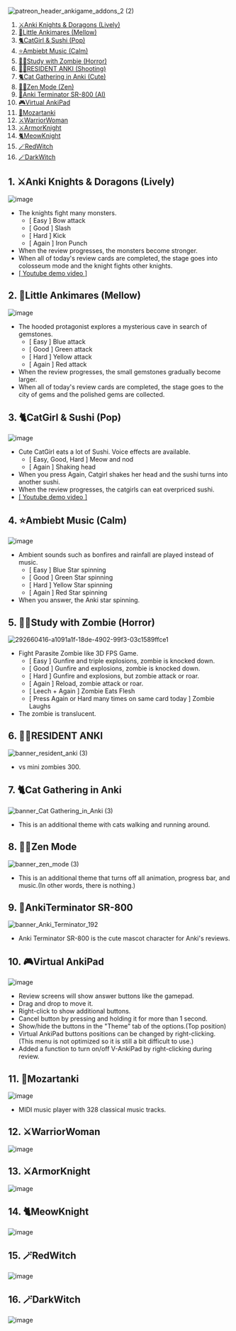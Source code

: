 
![patreon_header_ankigame_addons_2 (2)](https://github.com/shigeyukey/AnkiArcade/assets/124401518/4dcc3e40-158d-4ccf-b1cf-5b97bdad0c4a)


1. [⚔Anki Knights & Doragons (Lively)](#1-anki-knights--doragons-lively)
1. [💎Little Ankimares (Mellow)](#2-little-ankimares-mellow)
1. [🐈CatGirl & Sushi (Pop)](#3-catgirl--sushi-pop)
1. [⭐Ambiebt Music (Calm)](#4-ambiebt-music-calm)
1. [🧟‍♀Study with Zombie (Horror)](#5-study-with-zombie-horror)
1. [🧟‍♀RESIDENT ANKI (Shooting)](#6-resident-anki)
1. [🐈Cat Gathering in Anki (Cute)](#7-cat-gathering-in-anki)
1. [🧘‍♀Zen Mode (Zen)](#8-zen-mode)
1. [🤖Anki Terminator SR-800 (AI)](#9-ankiterminator-sr-800)
1. [🎮Virtual AnkiPad ](#10-virtual-ankipad)
1. [🎵Mozartanki](#11-mozartanki)
1. [⚔WarriorWoman](#12-warriorwoman)
1. [⚔ArmorKnight](#13-armorknight)
1. [🐈MeowKnight](#14-meowknight)
1. [🪄RedWitch](#15-redwitch)
1. [🪄DarkWitch](#16-darkwitch)





## 1. ⚔Anki Knights & Doragons (Lively)

![image](https://github.com/shigeyukey/AnkiArcade/assets/124401518/6c751328-c2e9-4dcc-be4d-568b84c408ef)   
* The knights fight many monsters. 
    * [ Easy ] Bow attack
    * [ Good ] Slash
    * [ Hard ] Kick
    * [ Again ] Iron Punch
* When the review progresses, the monsters become stronger.
* When all of today's review cards are completed, the stage goes into colosseum mode and the knight fights other knights.
* [[ Youtube demo video ]](https://youtu.be/wYUzx3xKqq8)

## 2. 💎Little Ankimares (Mellow)

![image](https://github.com/shigeyukey/AnkiArcade/assets/124401518/0160c014-9722-4879-997c-27a7162e4b1e)
* The hooded protagonist explores a mysterious cave in search of gemstones.
    * [ Easy ] Blue attack
    * [ Good ] Green attack
    * [ Hard ] Yellow attack
    * [ Again ] Red attack
* When the review progresses, the small gemstones gradually become larger.
* When all of today's review cards are completed, the stage goes to the city of gems and the polished gems are collected.

## 3. 🐈CatGirl & Sushi (Pop)

![image](https://github.com/shigeyukey/AnkiArcade/assets/124401518/987ef99e-80d1-4507-bc8b-54339aa7b4cd)
* Cute CatGirl eats a lot of Sushi. Voice effects are available.
    * [ Easy, Good, Hard ] Meow and nod
    * [ Again ]  Shaking head
* When you press Again, Catgirl shakes her head and the sushi turns into another sushi.
* When the review progresses, the catgirls can eat overpriced sushi.
* [ [ Youtube demo video ]](https://youtu.be/oX0IClAFTxA)

## 4. ⭐Ambiebt Music (Calm)

![image](https://github.com/shigeyukey/AnkiArcade/assets/124401518/02710996-a914-45ee-a26b-8f0a412fa56d)
* Ambient sounds such as bonfires and rainfall are played instead of music.
    * [ Easy ] Blue Star spinning
    * [ Good ] Green Star spinning
    * [ Hard ] Yellow Star spinning
    * [ Again ] Red Star spinning 
* When you answer, the Anki star spinning.

## 5. 🧟‍♀Study with Zombie (Horror)

![292660416-a1091a1f-18de-4902-99f3-03c1589ffce1](https://github.com/shigeyukey/AnkiArcade/assets/124401518/370e0523-7052-4616-981f-edb7f7e715bb)

* Fight Parasite Zombie like 3D FPS Game.
    * [ Easy ] Gunfire and triple explosions, zombie is knocked down.
    * [ Good ] Gunfire and explosions, zombie is knocked down.
    * [ Hard ] Gunfire and explosions, but zombie attack or roar.
    * [ Again ] Reload, zombie attack or roar.
    * [ Leech + Again ] Zombie Eats Flesh
    * [ Press Again or Hard many times on same card today ] Zombie Laughs
* The zombie is translucent.

## 6. 🧟‍♀RESIDENT ANKI 

![banner_resident_anki (3)](https://github.com/shigeyukey/AnkiArcade/assets/124401518/0e135d45-286f-4342-a46a-de519293b021)  

* vs mini zombies 300.  

## 7. 🐈️Cat Gathering in Anki


![banner_Cat Gathering_in_Anki (3)](https://github.com/shigeyukey/AnkiArcade/assets/124401518/3fd8d71b-dd1b-4f7b-9e7c-799b0205580f)<br>
* This is an additional theme with cats walking and running around.

## 8. 🧘‍♀️Zen Mode

![banner_zen_mode (3)](https://github.com/shigeyukey/AnkiArcade/assets/124401518/180f5ad7-f27e-40c9-87bc-4d9161ce5323)<br>

* This is an additional theme that turns off all animation, progress bar, and music.(In other words, there is nothing.)

## 9. 🤖AnkiTerminator SR-800


![banner_Anki_Terminator_192](https://github.com/shigeyukey/AnkiArcade/assets/124401518/fc591dab-b098-4009-bf1c-64529902f603)

* Anki Terminator SR-800 is the cute mascot character for Anki's reviews. 


## 10. 🎮Virtual AnkiPad 

![image](https://github.com/shigeyukey/AnkiArcade/assets/124401518/727bd55e-7a63-4960-a3dc-9f08b5dd860e)


 * Review screens will show answer buttons like the gamepad.
 * Drag and drop to move it.
 * Right-click to show additional buttons.
 * Cancel button by pressing and holding it for more than 1 second.
 * Show/hide the buttons in the "Theme" tab of the options.(Top position)
 * Virtual AnkiPad buttons positions can be changed by right-clicking. (This menu is not optimized so it is still a bit difficult to use.)
 * Added a function to turn on/off V-AnkiPad by right-clicking during review.


## 11. 🎵Mozartanki

![image](https://github.com/shigeyukey/AnkiArcade/assets/124401518/2cfa141b-4edd-40ca-ab93-ea04166b01f8)
 * MIDI music player with 328 classical music tracks.

## 12. ⚔WarriorWoman

![image](https://github.com/shigeyukey/AnkiArcade/assets/124401518/63a48c45-ed79-4cb8-a428-abc1b577f523)


## 13. ⚔ArmorKnight

![image](https://github.com/shigeyukey/AnkiArcade/assets/124401518/84339160-47f1-47e3-81d2-625c7ad5314b)


## 14. 🐈MeowKnight

![image](https://github.com/shigeyukey/AnkiArcade/assets/124401518/fdc8656e-41c9-4888-93e2-e62707c1e212)

## 15. 🪄RedWitch

![image](https://github.com/shigeyukey/AnkiArcade/assets/124401518/7a3530bd-0795-4aa3-8731-806cb9c677e2)

## 16. 🪄DarkWitch

![image](https://github.com/shigeyukey/AnkiArcade/assets/124401518/80fb7348-d206-417c-9898-3c0a11b064c4)




